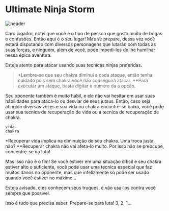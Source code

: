 # Ultimate Ninja Storm

![header](https://user-images.githubusercontent.com/71456854/129792787-010ea1c7-23e4-433c-91ba-79d3916cd611.jpg)



Caro jogador, notei que você é o tipo de pessoa que gosta muito de brigas e confusões. Então aqui é o seu lugar!
Mas se prepare, dessa vez você estará disputando com diversos personagens que lutarão com todas as suas forças, e ninguém, além de você, pode impedi-los de lhe humilhar nessa épica aventura.

Esteja atento para atacar usando suas tecnicas ninjas preferidas.
   
  > *Lembre-se que seu chakra diminui a cada ataque, então tenha cuidado pois sem chakra você não conseguirá atacar.
  > **Para executar um ataque, basta digitar o número da a opção.

Seu oponente também é muito hábil, e ele não vai hesitar em usar suas hábilidades para 
ataca-lo ou desviar de seus jutsus. Então, caso seja atingido diversas vezes e sua vida 
ou chakra encontre-se baixo, você pode usar sua tecnica de recuperação de vida ou a tecnica de recuperação de chakra.

    vida
    chakra

   *Recuperar vida implica na diminuição do seu chakra. Uma troca justa, não?
   **Recuperar chakra não vai afeta-lo muito. Por isso não se preocupe, concentre-se na luta!

Mas isso não é o fim! Se você estiver em uma situação dificil e seu chakra estiver alto o suficiente, você pode usar 
uma tecnica especial que faz muitos danos no oponente, mas que infelizmente só pode ser usado quando você estiver no máximo...

Esteja avisado, eles conhecem seus truques, e vão usa-los contra você sempre que possivel.

Isso é tudo que precisa saber.
Prepare-se para luta! 
3, 2, 1...


